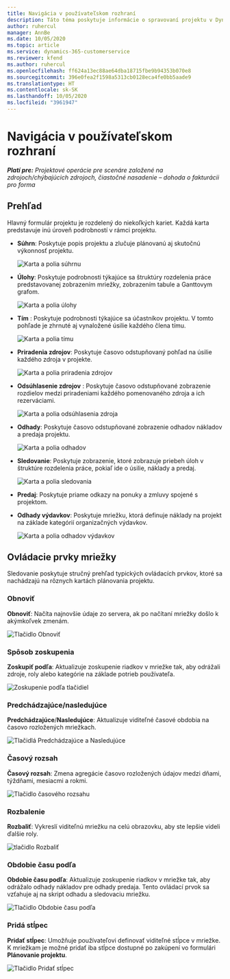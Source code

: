 ```yaml
---
title: Navigácia v používateľskom rozhraní
description: Táto téma poskytuje informácie o spravovaní projektu v Dynamics 365 Project Operations.
author: ruhercul
manager: AnnBe
ms.date: 10/05/2020
ms.topic: article
ms.service: dynamics-365-customerservice
ms.reviewer: kfend
ms.author: ruhercul
ms.openlocfilehash: ff624a13ec88ae64dba18715fbe9b94353b070e8
ms.sourcegitcommit: 396e0fea2f1598a5313cb0128eca4fe0bb5aade9
ms.translationtype: HT
ms.contentlocale: sk-SK
ms.lasthandoff: 10/05/2020
ms.locfileid: "3961947"
---
```

# <a name="navigating-the-user-interface"></a>Navigácia v používateľskom rozhraní

_**Platí pre:** Projektové operácie pre scenáre založené na zdrojoch/chýbajúcich zdrojoch, čiastočné nasadenie – dohoda o fakturácii pro forma_

## <a name="overview"></a>Prehľad

Hlavný formulár projektu je rozdelený do niekoľkých kariet. Každá karta predstavuje inú úroveň podrobností v rámci projektu.

- **Súhrn**: Poskytuje popis projektu a zlučuje plánovanú aj skutočnú výkonnosť projektu.

    ![Karta a polia súhrnu](media/navigation7.png)

- **Úlohy**: Poskytuje podrobnosti týkajúce sa štruktúry rozdelenia práce predstavovanej zobrazením mriežky, zobrazením tabule a Ganttovym grafom.

    ![Karta a polia úlohy](media/navigation8.png)

- **Tím** : Poskytuje podrobnosti týkajúce sa účastníkov projektu. V tomto pohľade je zhrnuté aj vynaložené úsilie každého člena tímu.

    ![Karta a polia tímu](media/navigation9.png)

- **Priradenia zdrojov**: Poskytuje časovo odstupňovaný pohľad na úsilie každého zdroja v projekte.

    ![Karta a polia priradenia zdrojov](media/navigation10.png)

- **Odsúhlasenie zdrojov** : Poskytuje časovo odstupňované zobrazenie rozdielov medzi priradeniami každého pomenovaného zdroja a ich rezerváciami.

    ![Karta a polia odsúhlasenia zdroja](media/navigation11.png)

- **Odhady**: Poskytuje časovo odstupňované zobrazenie odhadov nákladov a predaja projektu.

    ![Karta a polia odhadov](media/navigation12.png)

- **Sledovanie**: Poskytuje zobrazenie, ktoré zobrazuje priebeh úloh v štruktúre rozdelenia práce, pokiaľ ide o úsilie, náklady a predaj.

    ![Karta a polia sledovania](media/navigation13.png)

- **Predaj**: Poskytuje priame odkazy na ponuky a zmluvy spojené s projektom.

- **Odhady výdavkov**: Poskytuje mriežku, ktorá definuje náklady na projekt na základe kategórií organizačných výdavkov.

    ![Karta a polia odhadov výdavkov](media/navigation14.png)

## <a name="grid-controls"></a>Ovládacie prvky mriežky

Sledovanie poskytuje stručný prehľad typických ovládacích prvkov, ktoré sa nachádzajú na rôznych kartách plánovania projektu.

### <a name="refresh"></a>Obnoviť

**Obnoviť**: Načíta najnovšie údaje zo servera, ak po načítaní mriežky došlo k akýmkoľvek zmenám.

![Tlačidlo Obnoviť](media/navigation7.png)

### <a name="group-by"></a>Spôsob zoskupenia

**Zoskupiť podľa**: Aktualizuje zoskupenie riadkov v mriežke tak, aby odrážali zdroje, roly alebo kategórie na základe potrieb používateľa.

![Zoskupenie podľa tlačidiel](media/navigation6.png)

### <a name="previousnext"></a>Predchádzajúce/nasledujúce

**Predchádzajúce**/**Nasledujúce**: Aktualizuje viditeľné časové obdobia na časovo rozložených mriežkach.

![Tlačidlá Predchádzajúce a Nasledujúce](media/navigation2.png)

### <a name="timescale"></a>Časový rozsah

**Časový rozsah**: Zmena agregácie časovo rozložených údajov medzi dňami, týždňami, mesiacmi a rokmi.

![Tlačidlo časového rozsahu](media/navigation3.png)

### <a name="expand"></a>Rozbalenie

**Rozbaliť**: Vykreslí viditeľnú mriežku na celú obrazovku, aby ste lepšie videli ďalšie roly.

![tlačidlo Rozbaliť](media/navigation4.png)

### <a name="time-phase-by"></a>Obdobie času podľa

**Obdobie času podľa**: Aktualizuje zoskupenie riadkov v mriežke tak, aby odrážalo odhady nákladov pre odhady predaja. Tento ovládací prvok sa vzťahuje aj na skript odhadu a sledovaciu mriežku.

![Tlačidlo Obdobie času podľa](media/navigation0.png)

### <a name="add-column"></a>Pridá stĺpec

**Pridať stĺpec**: Umožňuje používateľovi definovať viditeľné stĺpce v mriežke. K mriežkam je možné pridať iba stĺpce dostupné po zakúpení vo formulári **Plánovanie projektu**.

![Tlačidlo Pridať stĺpec](media/navigation5.png)
